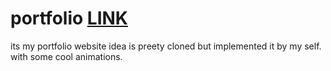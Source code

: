 # portfolio [LINK](https://harshalmali.netlify.app/)
its my portfolio website idea is preety cloned but implemented it by my self. with some cool animations.
